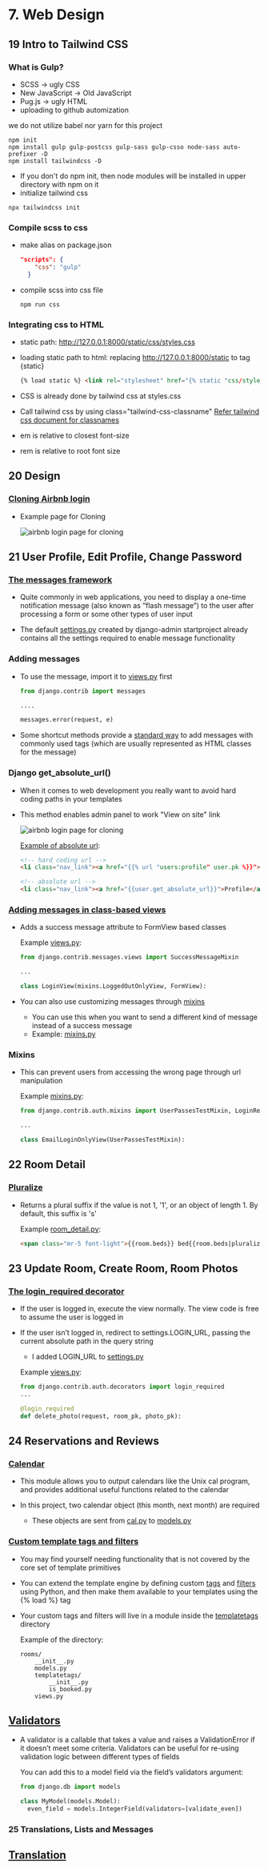 # 7. Web Design

## 19 Intro to Tailwind CSS

### What is Gulp?

- SCSS -> ugly CSS
- New JavaScript -> Old JavaScript
- Pug.js -> ugly HTML
- uploading to github automization

we do not utilize babel nor yarn for this project

```shell
npm init
npm install gulp gulp-postcss gulp-sass gulp-csso node-sass auto-prefixer -D
npm install tailwindcss -D
```

- If you don't do npm init, then node modules will be installed in upper directory with npm on it
- initialize tailwind css

```shell
npx tailwindcss init
```

### Compile scss to css

- make alias on package.json

  ```json
  "scripts": {
      "css": "gulp"
    }
  ```

- compile scss into css file

  ```shell
  npm run css
  ```

### Integrating css to HTML

- static path: http://127.0.0.1:8000/static/css/styles.css

- loading static path to html: replacing http://127.0.0.1:8000/static to tag {static}

  ```html
  {% load static %} <link rel="stylesheet" href="{% static "css/styles.css" %}">
  ```

- CSS is already done by tailwind css at styles.css

- Call tailwind css by using class="tailwind-css-classname"
  [Refer tailwind css document for classnames](https://tailwindcss.com/docs/border-color)

- em is relative to closest font-size

- rem is relative to root font size

## 20 Design

### [Cloning Airbnb login](./templates/users/login.html)

- Example page for Cloning

  ![airbnb login page for cloning](_img/airbnb_login.png)

## 21 User Profile, Edit Profile, Change Password

### [The messages framework](https://docs.djangoproject.com/en/3.0/ref/contrib/messages/)

- Quite commonly in web applications, you need to display a one-time notification message (also known as “flash message”) to the user after processing a form or some other types of user input

- The default [settings.py](../config/settings.py) created by django-admin startproject already contains all the settings required to enable message functionality

### Adding messages

- To use the message, import it to [views.py](../users/views.py) first

  ```py
  from django.contrib import messages

  ....

  messages.error(request, e)
  ```

- Some shortcut methods provide a [standard way](https://docs.djangoproject.com/en/3.0/ref/contrib/messages/#adding-a-message) to add messages with commonly used tags (which are usually represented as HTML classes for the message)

### Django get_absolute_url()

- When it comes to web development you really want to avoid hard coding paths in your templates

- This method enables admin panel to work "View on site" link

  ![airbnb login page for cloning](_img/admin_viewOnSite.png)

  [Example of absolute url](../templates/partials/nav.html):

  ```HTML
  <!-- hard coding url -->
  <li class="nav_link"><a href="{{% url "users:profile" user.pk %}}">Profile</a></li>

  <!-- absolute url -->
  <li class="nav_link"><a href="{{user.get_absolute_url}}">Profile</a></li>
  ```

### [Adding messages in class-based views](https://docs.djangoproject.com/en/3.0/ref/contrib/messages/#adding-messages-in-class-based-views)

- Adds a success message attribute to FormView based classes

  Example [views.py](../users/views.py):

  ```py
  from django.contrib.messages.views import SuccessMessageMixin

  ...

  class LoginView(mixins.LoggedOutOnlyView, FormView):
  ```

- You can also use customizing messages through [mixins](https://docs.djangoproject.com/en/3.0/topics/auth/default/#django.contrib.auth.mixins.UserPassesTestMixin)
  - You can use this when you want to send a different kind of message instead of a success message
  - Example: [mixins.py](../users/mixins.py)

### Mixins

- This can prevent users from accessing the wrong page through url manipulation

  Example [mixins.py](../users/mixins.py):

  ```py
  from django.contrib.auth.mixins import UserPassesTestMixin, LoginRequiredMixin

  ...

  class EmailLoginOnlyView(UserPassesTestMixin):
  ```

## 22 Room Detail

### [Pluralize](https://docs.djangoproject.com/en/3.0/ref/templates/builtins/#pluralize)

- Returns a plural suffix if the value is not 1, '1', or an object of length 1. By default, this suffix is 's'

  Example [room_detail.py](../templates/rooms/room_detail.html):

  ```HTML
  <span class="mr-5 font-light">{{room.beds}} bed{{room.beds|pluralize}}</span>
  ```

## 23 Update Room, Create Room, Room Photos

### [The login_required decorator](https://docs.djangoproject.com/en/3.0/topics/auth/default/#the-login-required-decorator)

- If the user is logged in, execute the view normally. The view code is free to assume the user is logged in

- If the user isn’t logged in, redirect to settings.LOGIN_URL, passing the current absolute path in the query string

  - I added LOGIN_URL to [settings.py](../config/settings.py)

  Example [views.py](../rooms/views.py):

  ```py
  from django.contrib.auth.decorators import login_required
  ...

  @login_required
  def delete_photo(request, room_pk, photo_pk):
  ```

## 24 Reservations and Reviews

### [Calendar](https://docs.python.org/3/library/calendar.html#module-calendar)

- This module allows you to output calendars like the Unix cal program, and provides additional useful functions related to the calendar

- In this project, two calendar object (this month, next month) are required
  - These objects are sent from [cal.py](../cal.py) to [models.py](../rooms/models.py)

### [Custom template tags and filters](https://docs.djangoproject.com/en/3.0/howto/custom-template-tags/)

- You may find yourself needing functionality that is not covered by the core set of template primitives

- You can extend the template engine by defining custom [tags](https://docs.djangoproject.com/en/3.0/ref/templates/builtins/#built-in-tag-reference) and [filters](https://docs.djangoproject.com/en/3.0/ref/templates/builtins/#filter) using Python, and then make them available to your templates using the {% load %} tag

- Your custom tags and filters will live in a module inside the [templatetags](../rooms/templatetags) directory

  Example of the directory:

  ```
  rooms/
      __init__.py
      models.py
      templatetags/
          __init__.py
          is_booked.py
      views.py
  ```

## [Validators](https://docs.djangoproject.com/en/3.0/ref/validators/)

- A validator is a callable that takes a value and raises a ValidationError if it doesn’t meet some criteria. Validators can be useful for re-using validation logic between different types of fields

  You can add this to a model field via the field’s validators argument:

  ```py
  from django.db import models

  class MyModel(models.Model):
    even_field = models.IntegerField(validators=[validate_even])
  ```

### 25 Translations, Lists and Messages

## [Translation](https://docs.djangoproject.com/en/3.0/topics/i18n/translation/)
